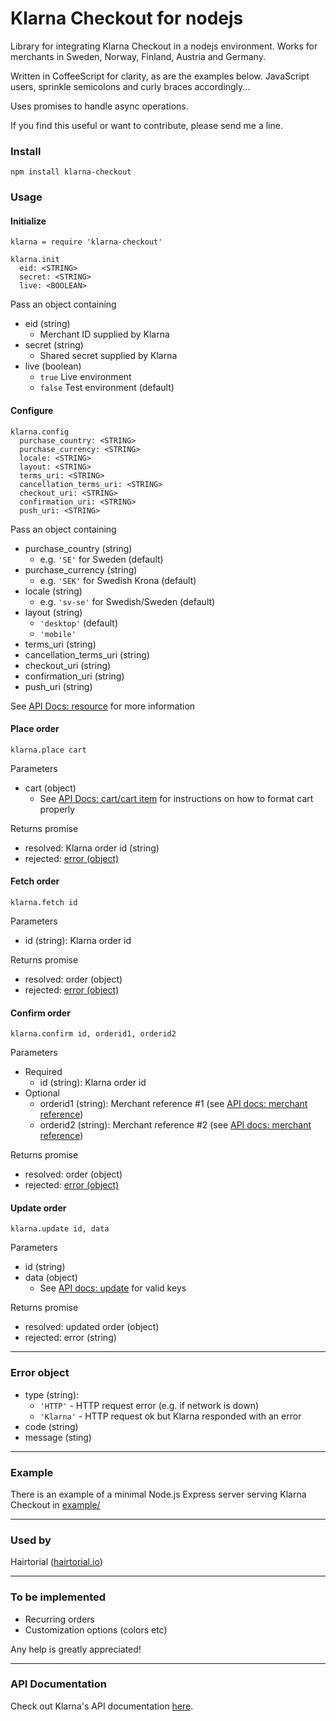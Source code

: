 # Klarna Checkout for nodejs #

Library for integrating Klarna Checkout in a nodejs environment. Works for merchants in Sweden, Norway, Finland, Austria and Germany.

Written in CoffeeScript for clarity, as are the examples below. JavaScript users, sprinkle semicolons and curly braces accordingly...

Uses promises to handle async operations.

If you find this useful or want to contribute, please send me a line.

### Install ###
`npm install klarna-checkout`

### Usage ###

#### Initialize ####
```
klarna = require 'klarna-checkout'

klarna.init
  eid: <STRING>
  secret: <STRING>
  live: <BOOLEAN>
```
Pass an object containing

* eid (string)
  * Merchant ID supplied by Klarna
* secret (string)
  * Shared secret supplied by Klarna
* live (boolean)
  * `true` Live environment
  * `false`  Test environment (default)


#### Configure ####
```
klarna.config
  purchase_country: <STRING>			
  purchase_currency: <STRING>		
  locale: <STRING>											
  layout: <STRING>
  terms_uri: <STRING>
  cancellation_terms_uri: <STRING>
  checkout_uri: <STRING>
  confirmation_uri: <STRING>
  push_uri: <STRING>
``` 

Pass an object containing
* purchase_country (string)
  * e.g. `'SE'` for Sweden (default)
* purchase_currency (string)
  * e.g. `'SEK'`  for Swedish Krona (default)
* locale (string)
  * e.g. `'sv-se'` for Swedish/Sweden (default)
* layout (string)
  * `'desktop'` (default)
  * `'mobile'`
* terms_uri (string)
* cancellation_terms_uri (string)
* checkout_uri (string)
* confirmation_uri (string)
* push_uri (string)

See [API Docs: resource](https://developers.klarna.com/en/se+php/kco-v2/checkout-api#resource-properties) for more information


#### Place order ####
```
klarna.place cart 
```
Parameters
* cart (object)
  * See [API Docs: cart/cart item](https://developers.klarna.com/en/se+php/kco-v2/checkout-api#cart-object-properties)  for instructions on how to format cart properly

Returns promise
  * resolved: Klarna order id (string)
  * rejected: [error (object)](#error)


#### Fetch order ####
```
klarna.fetch id
```
Parameters
* id (string): Klarna order id

Returns promise
  * resolved: order (object)
  * rejected: [error (object)](#error)

#### Confirm order ####
```
klarna.confirm id, orderid1, orderid2
```
Parameters
  * Required
    * id (string): Klarna order id
  * Optional
	* orderid1 (string): Merchant reference #1 (see [API docs: merchant reference](https://developers.klarna.com/en/se+php/kco-v2/checkout-api#merchant_reference-object-properties))
	* orderid2 (string): Merchant reference #2 (see [API docs: merchant reference](https://developers.klarna.com/en/se+php/kco-v2/checkout-api#merchant_reference-object-properties))

Returns promise
  * resolved: order (object)
  * rejected: [error (object)](#error)

#### Update order ####
```
klarna.update id, data
```
Parameters
* id (string)
* data (object)
  * See [API docs: update](https://developers.klarna.com/en/se+php/kco-v2/checkout-api#update) for valid keys

Returns promise
  * resolved: updated order (object)
  * rejected: error (string)

---
### <a name="error"></a> Error object ###

* type (string):
  * `'HTTP'` - HTTP request error (e.g. if network is down)
  * `'Klarna'` - HTTP request ok but Klarna responded with an error
* code (string)
* message (sting)

---

### Example ###
There is an example of a minimal Node.js Express server serving Klarna Checkout in [example/](./example/)

---

### Used by ###
Hairtorial ([hairtorial.io](http://hairtorial.io))

---

### To be implemented ###
* Recurring orders
* Customization options (colors etc)

Any help is greatly appreciated!

---

### API Documentation ###
Check out Klarna's API documentation [here](https://developers.klarna.com/en).